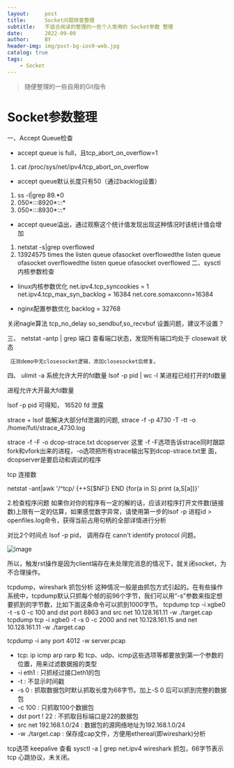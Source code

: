 ```yaml
---
layout:     post
title:      Socket问题排查整理
subtitle:   不适合阅读的整理的一些个人常用的 Socket参数 整理
date:       2022-09-09
author:     BY
header-img: img/post-bg-ios9-web.jpg
catalog: true
tags:
    - Socket
---
```


>随便整理的一些自用的Git指令


# Socket参数整理
一、Accept Queue检查
* accept queue is full，且tcp_abort_on_overflow=1
1. cat /proc/sys/net/ipv4/tcp_abort_on_overflow
* accept queue默认长度只有50（通过backlog设置）
1. ss -l|grep 89.*0
2. 050*:::8920*:*:*:*
3. 050*:::8930*:*:*:*
* accept queue溢出，通过观察这个统计值发现出现这种情况时该统计值会增加
1. netstat -s|grep overflowed
2. 13924575 times the listen queue ofasocket overflowedthe listen queue ofasocket overflowedthe listen queue ofasocket overflowed
二、sysctl内核参数检查
* linux内核参数优化
     net.ipv4.tcp_syncookies = 1
     net.ipv4.tcp_max_syn_backlog = 16384
     net.core.somaxconn=16384

* nginx配置参数优化
     backlog = 32768

关闭nagle算法 tcp_no_delay
so_sendbuf,so_recvbuf 设置问题，建议不设置？

三、 netstat -antp | grep 端口
      查看端口状态，发现所有端口均处于 closewait 状态

     压测demo中无closesocket逻辑，添加closesocket后修复。

四、 ulimit -a
       系统允许大开的fd数量
     lsof -p  pid |  wc -l
     某进程已经打开的fd数量

进程允许大开最大fd数量

lsof -p pid 可得知， 16520 fd 泄露

strace + lsof 能解决大部分fd泄漏的问题,
strace -f -p 4730 -T -tt -o /home/futi/strace_4730.log

strace -f -F -o dcop-strace.txt dcopserver
这里 -f -F选项告诉strace同时跟踪fork和vfork出来的进程，-o选项把所有strace输出写到dcop-strace.txt里 面，dcopserver是要启动和调试的程序

tcp 连接数 

netstat -ant|awk '/^tcp/ {++S[$NF]} END {for(a in S) print (a,S[a])}'


2.检查程序问题
  如果你对你的程序有一定的解的话，应该对程序打开文件数(链接数)上限有一定的估算，如果感觉数字异常，请使用第一步的lsof -p 进程id > openfiles.log命令，获得当前占用句柄的全部详情进行分析
  
  对比2个时间点 lsof -p pid， 调用存在 cann't identify protocol 问题。


![image](https://user-images.githubusercontent.com/8308226/188905265-46e478e0-ba94-4516-aab9-75c7d7b7b3f0.png)


所以，触发rst操作是因为client端存在未处理完消息的情况下，就关闭socket，为不合理操作。

tcpdump，wireshark 抓包分析
这种情况一般是由抓包方式引起的。在有些操作系统中，tcpdump默认只抓每个帧的前96个字节，我们可以用“-s”参数来指定想要抓到的字节数，比如下面这条命令可以抓到1000字节。
tcpdump tcp -i xgbe0  -t -s 0 -c 100 and dst port 8863 and src net 10.128.161.11 -w ./target.cap
tcpdump tcp -i xgbe0  -t -s 0 -c 2000 and net 10.128.161.15 and  net 10.128.161.11 -w ./target.cap

tcpdump -i any port 4012 -w server.pcap
* tcp: ip icmp arp rarp 和 tcp、udp、icmp这些选项等都要放到第一个参数的位置，用来过滤数据报的类型
* -i eth1 : 只抓经过接口eth1的包
* -t : 不显示时间戳
* -s 0 : 抓取数据包时默认抓取长度为68字节。加上-S 0 后可以抓到完整的数据包
* -c 100 : 只抓取100个数据包
* dst port ! 22 : 不抓取目标端口是22的数据包
* src net 192.168.1.0/24 : 数据包的源网络地址为192.168.1.0/24
* -w ./target.cap : 保存成cap文件，方便用ethereal(即wireshark)分析


tcp选项 keepalive 查看
sysctl -a | grep net.ipv4
wireshark 抓包，66字节表示 tcp 心跳协议，未关闭。


